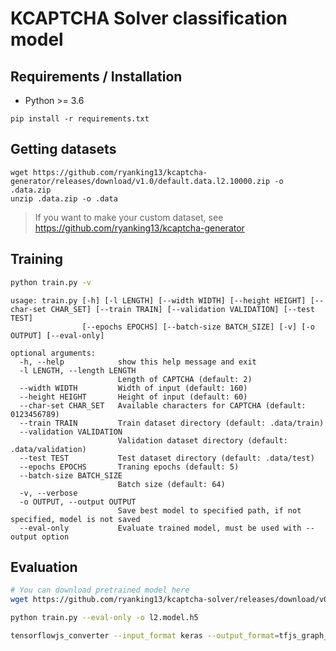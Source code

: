 # KCAPTCHA Solver classification model

## Requirements / Installation

- Python >= 3.6

```
pip install -r requirements.txt
```

## Getting datasets

```
wget https://github.com/ryanking13/kcaptcha-generator/releases/download/v1.0/default.data.l2.10000.zip -o .data.zip
unzip .data.zip -o .data
```

> If you want to make your custom dataset, see https://github.com/ryanking13/kcaptcha-generator

## Training

```sh
python train.py -v
```

```
usage: train.py [-h] [-l LENGTH] [--width WIDTH] [--height HEIGHT] [--char-set CHAR_SET] [--train TRAIN] [--validation VALIDATION] [--test TEST]
                [--epochs EPOCHS] [--batch-size BATCH_SIZE] [-v] [-o OUTPUT] [--eval-only]

optional arguments:
  -h, --help            show this help message and exit
  -l LENGTH, --length LENGTH
                        Length of CAPTCHA (default: 2)
  --width WIDTH         Width of input (default: 160)
  --height HEIGHT       Height of input (default: 60)
  --char-set CHAR_SET   Available characters for CAPTCHA (default: 0123456789)
  --train TRAIN         Train dataset directory (default: .data/train)
  --validation VALIDATION
                        Validation dataset directory (default: .data/validation)
  --test TEST           Test dataset directory (default: .data/test)
  --epochs EPOCHS       Traning epochs (default: 5)
  --batch-size BATCH_SIZE
                        Batch size (default: 64)
  -v, --verbose
  -o OUTPUT, --output OUTPUT
                        Save best model to specified path, if not specified, model is not saved
  --eval-only           Evaluate trained model, must be used with --output option
```

## Evaluation


```sh
# You can download pretrained model here 
wget https://github.com/ryanking13/kcaptcha-solver/releases/download/v0.1/l2.model.h5

python train.py --eval-only -o l2.model.h5
```

```sh
tensorflowjs_converter --input_format keras --output_format=tfjs_graph_model model.h5 model_tfjs/
```